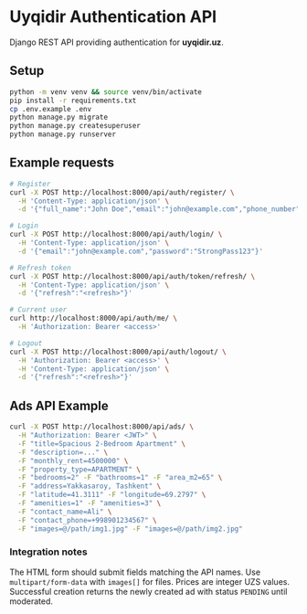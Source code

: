 # Uyqidir Authentication API

Django REST API providing authentication for **uyqidir.uz**.

## Setup

```bash
python -m venv venv && source venv/bin/activate
pip install -r requirements.txt
cp .env.example .env
python manage.py migrate
python manage.py createsuperuser
python manage.py runserver
```

## Example requests

```bash
# Register
curl -X POST http://localhost:8000/api/auth/register/ \
  -H 'Content-Type: application/json' \
  -d '{"full_name":"John Doe","email":"john@example.com","phone_number":"+998901112233","password":"StrongPass123","password_confirm":"StrongPass123","accept_terms":true}'

# Login
curl -X POST http://localhost:8000/api/auth/login/ \
  -H 'Content-Type: application/json' \
  -d '{"email":"john@example.com","password":"StrongPass123"}'

# Refresh token
curl -X POST http://localhost:8000/api/auth/token/refresh/ \
  -H 'Content-Type: application/json' \
  -d '{"refresh":"<refresh>"}'

# Current user
curl http://localhost:8000/api/auth/me/ \
  -H 'Authorization: Bearer <access>'

# Logout
curl -X POST http://localhost:8000/api/auth/logout/ \
  -H 'Authorization: Bearer <access>' \
  -H 'Content-Type: application/json' \
  -d '{"refresh":"<refresh>"}'
```

## Ads API Example

```bash
curl -X POST http://localhost:8000/api/ads/ \
  -H "Authorization: Bearer <JWT>" \
  -F "title=Spacious 2-Bedroom Apartment" \
  -F "description=..." \
  -F "monthly_rent=4500000" \
  -F "property_type=APARTMENT" \
  -F "bedrooms=2" -F "bathrooms=1" -F "area_m2=65" \
  -F "address=Yakkasaroy, Tashkent" \
  -F "latitude=41.3111" -F "longitude=69.2797" \
  -F "amenities=1" -F "amenities=3" \
  -F "contact_name=Ali" \
  -F "contact_phone=+998901234567" \
  -F "images=@/path/img1.jpg" -F "images=@/path/img2.jpg"
```

### Integration notes

The HTML form should submit fields matching the API names. Use `multipart/form-data` with
`images[]` for files. Prices are integer UZS values. Successful creation returns the
newly created ad with status `PENDING` until moderated.
